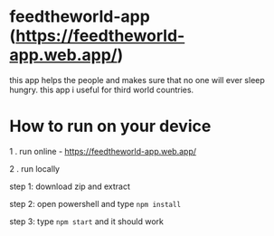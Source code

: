 # feedtheworld-app (https://feedtheworld-app.web.app/)
this app helps the people and makes sure that no one will ever sleep hungry. this app i useful for third world countries.

# How to run on your device
1 . run online - https://feedtheworld-app.web.app/

2 . run locally 

step 1: download zip and extract

step 2: open powershell and type `npm install`

step 3: type `npm start` and it should work

